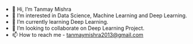 - 👋 Hi, I’m Tanmay Mishra
- 👀 I’m interested in Data Science, Machine Learning and Deep Learning.
- 🌱 I’m currently learning Deep Learning.
- 💞️ I’m looking to collaborate on Deep Learning Project.
- 📫 How to reach me - tanmaymishra2013@gmail.com

<!---
tanmayymishra/tanmayymishra is a ✨ special ✨ repository because its `README.md` (this file) appears on your GitHub profile.
You can click the Preview link to take a look at your changes.
--->
